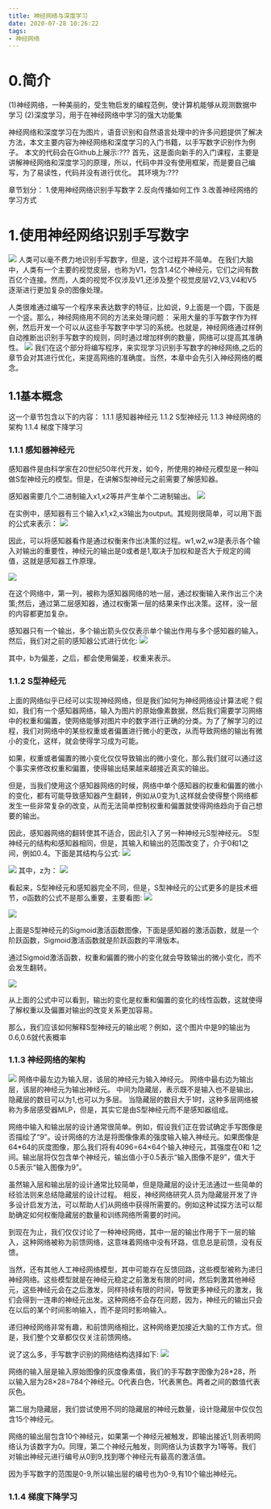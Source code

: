 ```yaml
---
title: 神经网络与深度学习
date: 2020-07-28 10:26:22
tags:
- 神经网络
---
```

# 0.简介
(1)神经网络，一种美丽的，受生物启发的编程范例，使计算机能够从观测数据中学习
(2)深度学习，用于在神经网络中学习的强大功能集

神经网络和深度学习在为图片，语音识别和自然语言处理中的许多问题提供了解决方法，本文主要内容为神经网络和深度学习的入门书籍，以手写数字识别作为例子。
本文的代码会在Github上展示:???
首先，这是面向新手的入门课程，主要是讲解神经网络和深度学习的原理，所以，代码中并没有使用框架，而是要自己编写，为了易读性，代码并没有进行优化。
其环境为:???

章节划分：
1.使用神经网络识别手写数字
2.反向传播如何工作
3.改善神经网络的学习方式

# 1.使用神经网络识别手写数字
![](手写数字.png)
人类可以毫不费力地识别手写数字，但是，这个过程并不简单。
在我们大脑中，人类有一个主要的视觉皮层，也称为V1，包含1.4亿个神经元，它们之间有数百亿个连接。然而，人类的视觉不仅涉及V1,还涉及整个视觉皮层V2,V3,V4和V5逐渐进行更加复杂的图像处理。

人类很难通过编写一个程序来表达数字的特征，比如说，9上面是一个圆，下面是一个竖。那么，神经网络用不同的方法来处理问题：
采用大量的手写数字作为样例，然后开发一个可以从这些手写数字中学习的系统。也就是，神经网络通过样例自动推断出识别手写数字的规则，同时通过增加样例的数量，网络可以提高其准确性。
![](训练实例.png)
我们在这个部分将编写程序，来实现学习识别手写数字的神经网络,之后的章节会对其进行优化，来提高网络的准确度。当然，本章中会先引入神经网络的概念。

## 1.1基本概念
这一个章节包含以下的内容：
1.1.1 感知器神经元
1.1.2 S型神经元
1.1.3 神经网络的架构
1.1.4 梯度下降学习

### 1.1.1 感知器神经元
感知器件是由科学家在20世纪50年代开发，如今，所使用的神经元模型是一种叫做S型神经元的模型。但是，在讲解S型神经元之前需要了解感知器。

感知器需要几个二进制输入x1,x2等并产生单个二进制输出。
![](感知器.png)

在实例中，感知器有三个输入x1,x2,x3输出为output。其规则很简单，可以用下面的公式来表示：
![](感知器公式1.png)

因此，可以将感知器看作是通过权衡来作出决策的过程。w1,w2,w3是表示各个输入对输出的重要性，神经元的输出是0或者是1,取决于加权和是否大于规定的阈值，这就是感知器工作原理。

![](感知器网络.png)

在这个网络中，第一列，被称为感知器网络的地一层，通过权衡输入来作出三个决策;然后，通过第二层感知器，通过权衡第一层的结果来作出决策。这样，没一层的内容都更加复杂。

感知器只有一个输出，多个输出箭头仅仅表示单个输出作用与多个感知器的输入。然后，我们对之前的感知器公式进行优化:
![](感知器公式优化.png)

其中，b为偏差，之后，都会使用偏差，权重来表示。

### 1.1.2 S型神经元
上面的网络似乎已经可以实现神经网络，但是我们如何为神经网络设计算法呢？假如，我们有一个感知器网络，输入为图片的原始像素数据，然后我们需要学习网络中的权重和偏置，使网络能够对图片中的数字进行正确的分类。为了了解学习的过程，我们对网络中的某些权重或者偏置进行微小的更改，从而导致网络的输出有微小的变化，这样，就会使得学习成为可能。

如果，权重或者偏置的微小变化仅仅导致输出的微小变化，那么我们就可以通过这个事实来修改权重和偏置，使得输出结果越来越接近真实的输出。

但是，当我们使用这个感知器网络的时候，网络中单个感知器的权重和偏置的微小的变化，都有可能导致感知器产生翻转，例如从0变为1,这样就会使得整个网络都发生一些非常复杂的改变，从而无法简单控制权重和偏置就使得网络趋向于自己想要的输出。

因此，感知器网络的翻转使其不适合，因此引入了另一种神经元S型神经元。
S型神经元的结构和感知器相同，但是，其输入和输出的范围改变了，介于0和1之间，例如0.4。下面是其结构与公式:
![](感知器.png)

![](S型神经元公式1.png)
其中，z为：
![](S型神经元公式2.png)

看起来，S型神经元和感知器完全不同，但是，S型神经元的公式更多的是技术细节，σ函数的公式不是那么重要，主要看图:
![](Sigmoid激活函数图像.png)

![](感知器激活函数图像.png)

上面是S型神经元的Sigmoid激活函数图像，下面是感知器的激活函数，就是一个阶跃函数，Sigmoid激活函数就是阶跃函数的平滑版本。

通过Sigmoid激活函数，权重和偏置的微小的变化就会导致输出的微小变化，而不会发生翻转。

![](偏导函数.png)

从上面的公式中可以看到，输出的变化是权重和偏置的变化的线性函数，这就使得了解权重以及偏置对输出的改变关系更加容易。

那么，我们应该如何解释S型神经元的输出呢？例如，这个图片中是9的输出为0.6,0.6就代表概率

### 1.1.3 神经网络的架构

![](多层感知器.png)
网络中最左边为输入层，该层的神经元为输入神经元。
网络中最右边为输出层，该层的神经元为输出神经元。
中间为隐藏层，表示既不是输入也不是输出，隐藏层的数目可以为1,也可以为多层。
当隐藏层的数目大于1时，这种多层网络被称为多层感受器MLP，但是，其实它是由S型神经元而不是感知器组成。

网络中输入和输出层的设计通常很简单。例如，假设我们正在尝试确定手写图像是否描绘了“9”。设计网络的方法是将图像像素的强度输入输入神经元。如果图像是64*64的灰度图像，那么我们将有4096=64×64个输入神经元，其强度在0和 1之间。输出层将仅包含单个神经元，输出值小于0.5表示“输入图像不是9”，值大于0.5表示“输入图像为9”。

虽然输入层和输出层的设计通常比较简单，但是隐藏层的设计无法通过一些简单的经验法则来总结隐藏层的设计过程。
相反，神经网络研究人员为隐藏层开发了许多设计启发方法，可以帮助人们从网络中获得所需要的。例如这种试探方法可以帮助确定如何权衡隐藏层的数量和训练网络所需要的时间。

到现在为止，我们仅仅讨论了一种神经网络，其中一层的输出作用于下一层的输入，这种网络被称为前馈网络，这意味着网络中没有环路，信息总是前馈，没有反馈。

当然，还有其他人工神经网络模型，其中可能存在反馈回路，这些模型被称为递归神经网络。这些模型就是在神经元稳定之前激发有限的时间，然后刺激其他神经元，这些神经元会在之后激发，同样持续有限的时间，导致更多神经元的激发，我们会得到一连串的神经元出发。这种网络不会存在问题，因为，神经元的输出只会在以后的某个时间影响输入，而不是同时影响输入。

递归神经网络非常有趣，和前馈网络相比，这种网络更加接近大脑的工作方式。但是，我们整个文章都仅仅关注前馈网络。

说了这么多，手写数字识别的网络结构选择如下:
![](手写数字识别网络.png)

网络的输入层是输入原始图像的灰度像素值，我们的手写数字图像为28*28，所以输入层为28×28=784个神经元。0代表白色，1代表黑色。两者之间的数值代表灰色。

第二层为隐藏层，我们尝试使用不同的隐藏层的神经元数量，设计隐藏层中仅仅包含15个神经元。

网络的输出层包含10个神经元，如果第一个神经元被触发，即输出接近1,则表明网络认为该数字为0。同理，第二个神经元触发，则网络认为该数字为1等等。我们对输出神经元进行编号从0到9,找到哪个神经元有最高的激活值。

因为手写数字的范围是0-9,所以输出层的编号也为0-9,有10个输出神经元。

### 1.1.4 梯度下降学习



